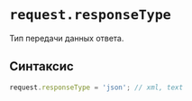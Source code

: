 # `request.responseType`

Тип передачи данных ответа.

## Синтаксис

```js
request.responseType = 'json'; // xml, text
```
